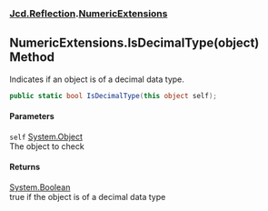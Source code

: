 ### [Jcd.Reflection](Jcd_Reflection.md 'Jcd.Reflection').[NumericExtensions](Jcd_Reflection_NumericExtensions.md 'Jcd.Reflection.NumericExtensions')
## NumericExtensions.IsDecimalType(object) Method
Indicates if an object is of a decimal data type.  
```csharp
public static bool IsDecimalType(this object self);
```
#### Parameters
<a name='Jcd_Reflection_NumericExtensions_IsDecimalType(object)_self'></a>
`self` [System.Object](https://docs.microsoft.com/en-us/dotnet/api/System.Object 'System.Object')  
The object to check
  
#### Returns
[System.Boolean](https://docs.microsoft.com/en-us/dotnet/api/System.Boolean 'System.Boolean')  
true if the object is of a decimal data type

